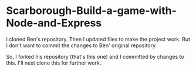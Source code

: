 # Scarborough-Build-a-game-with-Node-and-Express

I cloned Ben's repository.  Then I updated files to make the project work.  But I don't want to commit the changes to Ben' original repository.

So, I forked his repository (that's this one) and I committed by changes to this.  I'll next clone this for further work.
